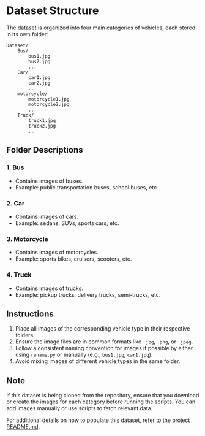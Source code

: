 # Dataset Structure

The dataset is organized into four main categories of vehicles, each stored in its own folder:

```
Dataset/
    Bus/
        bus1.jpg
        bus2.jpg
        ...
    Car/
        car1.jpg
        car2.jpg
        ...
    motorcycle/
        motorcycle1.jpg
        motorcycle2.jpg
        ...
    Truck/
        truck1.jpg
        truck2.jpg
        ...
```

## Folder Descriptions

### 1. **Bus**
- Contains images of buses.
- Example: public transportation buses, school buses, etc.

### 2. **Car**
- Contains images of cars.
- Example: sedans, SUVs, sports cars, etc.

### 3. **Motorcycle**
- Contains images of motorcycles.
- Example: sports bikes, cruisers, scooters, etc.

### 4. **Truck**
- Contains images of trucks.
- Example: pickup trucks, delivery trucks, semi-trucks, etc.

## Instructions

1. Place all images of the corresponding vehicle type in their respective folders.
2. Ensure the image files are in common formats like `.jpg`, `.png`, or `.jpeg`.
3. Follow a consistent naming convention for images if possible by either using `rename.py` or manually (e.g., `bus1.jpg`, `car1.jpg`).
4. Avoid mixing images of different vehicle types in the same folder.

## Note

If this dataset is being cloned from the repository, ensure that you download or create the images for each category before running the scripts. You can add images manually or use scripts to fetch relevant data.

For additional details on how to populate this dataset, refer to the project [README.md](../README.md).

